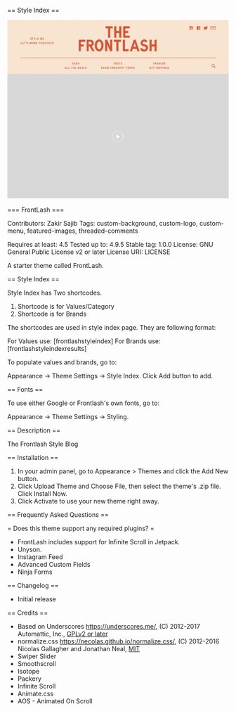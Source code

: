 == Style Index ==

![alt text](https://github.com/zakirsajib/The-Frontlash/blob/master/screenshot.jpg)

=== FrontLash ===

Contributors: Zakir Sajib
Tags: custom-background, custom-logo, custom-menu, featured-images, threaded-comments

Requires at least: 4.5
Tested up to: 4.9.5
Stable tag: 1.0.0
License: GNU General Public License v2 or later
License URI: LICENSE

A starter theme called FrontLash.

== Style Index ==

Style Index has Two shortcodes.

1. Shortcode is for Values/Category
2. Shortcode is for Brands

The shortcodes are used in style index page. They are following format:

For Values use: [frontlashstyleindex]
For Brands use: [frontlashstyleindexresults]

To populate values and brands, go to:

Appearance -> Theme Settings -> Style Index.
Click Add button to add.

== Fonts ==

To use either Google or Frontlash's own fonts, go to:

Appearance -> Theme Settings -> Styling.

== Description ==

The Frontlash Style Blog

== Installation ==

1. In your admin panel, go to Appearance > Themes and click the Add New button.
2. Click Upload Theme and Choose File, then select the theme's .zip file. Click Install Now.
3. Click Activate to use your new theme right away.

== Frequently Asked Questions ==

= Does this theme support any required plugins? =

* FrontLash includes support for Infinite Scroll in Jetpack.
* Unyson.
* Instagram Feed
* Advanced Custom Fields
* Ninja Forms


== Changelog ==

* Initial release

== Credits ==

* Based on Underscores https://underscores.me/, (C) 2012-2017 Automattic, Inc., [GPLv2 or later](https://www.gnu.org/licenses/gpl-2.0.html)
* normalize.css https://necolas.github.io/normalize.css/, (C) 2012-2016 Nicolas Gallagher and Jonathan Neal, [MIT](https://opensource.org/licenses/MIT)
* Swiper Slider
* Smoothscroll
* Isotope
* Packery
* Infinite Scroll
* Animate.css
* AOS - Animated On Scroll

